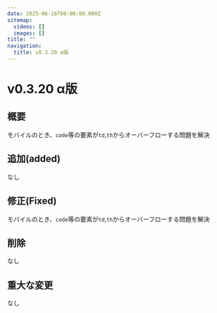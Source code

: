 ```yaml
---
date: 2025-06-16T00:00:00.000Z
sitemap:
  videos: []
  images: []
title: ""
navigation:
  title: v0.3.20 α版
---
```


# v0.3.20 α版

## 概要

モバイルのとき、`code`等の要素が`td`,`th`からオーバーフローする問題を解決

## 追加(added)

なし

## 修正(Fixed)

モバイルのとき、`code`等の要素が`td`,`th`からオーバーフローする問題を解決

## 削除

なし

## 重大な変更

なし